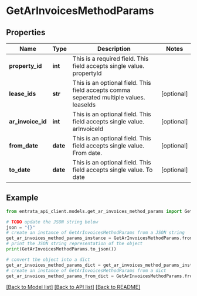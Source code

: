 # GetArInvoicesMethodParams


## Properties

Name | Type | Description | Notes
------------ | ------------- | ------------- | -------------
**property_id** | **int** | This is a required field. This field accepts single value. propertyId | 
**lease_ids** | **str** | This is an optional field. This field accepts comma seperated multiple values. leaseIds | [optional] 
**ar_invoice_id** | **int** |   This is an optional field. This field accepts single value. arInvoiceId | [optional] 
**from_date** | **date** | This is an optional field. This field accepts single value. From date. | [optional] 
**to_date** | **date** | This is an optional field. This field accepts single value. To date | [optional] 

## Example

```python
from entrata_api_client.models.get_ar_invoices_method_params import GetArInvoicesMethodParams

# TODO update the JSON string below
json = "{}"
# create an instance of GetArInvoicesMethodParams from a JSON string
get_ar_invoices_method_params_instance = GetArInvoicesMethodParams.from_json(json)
# print the JSON string representation of the object
print(GetArInvoicesMethodParams.to_json())

# convert the object into a dict
get_ar_invoices_method_params_dict = get_ar_invoices_method_params_instance.to_dict()
# create an instance of GetArInvoicesMethodParams from a dict
get_ar_invoices_method_params_from_dict = GetArInvoicesMethodParams.from_dict(get_ar_invoices_method_params_dict)
```
[[Back to Model list]](../README.md#documentation-for-models) [[Back to API list]](../README.md#documentation-for-api-endpoints) [[Back to README]](../README.md)



